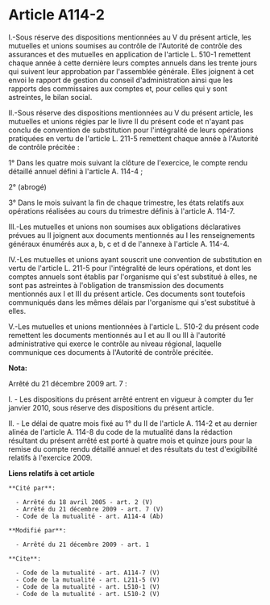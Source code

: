 # Article A114-2

I.-Sous réserve des dispositions mentionnées au V du présent article, les mutuelles et unions soumises au contrôle de
l'Autorité de contrôle des assurances et des mutuelles en application de l'article L. 510-1 remettent chaque année à cette
dernière leurs comptes annuels dans les trente jours qui suivent leur approbation par l'assemblée générale. Elles joignent à
cet envoi le rapport de gestion du conseil d'administration ainsi que les rapports des commissaires aux comptes et, pour
celles qui y sont astreintes, le bilan social. 

II.-Sous réserve des dispositions mentionnées au V du présent article, les mutuelles et unions régies par le livre II du
présent code et n'ayant pas conclu de convention de substitution pour l'intégralité de leurs opérations pratiquées en vertu
de l'article L. 211-5 remettent chaque année à l'Autorité de contrôle précitée : 

1° Dans les quatre mois suivant la clôture de l'exercice, le compte rendu détaillé annuel défini à l'article A. 114-4 ; 

2° (abrogé) 

3° Dans le mois suivant la fin de chaque trimestre, les états relatifs aux opérations réalisées au cours du trimestre définis
à l'article A. 114-7. 

III.-Les mutuelles et unions non soumises aux obligations déclaratives prévues au II joignent aux documents mentionnés au I
les renseignements généraux énumérés aux a, b, c et d de l'annexe à l'article A. 114-4. 

IV.-Les mutuelles et unions ayant souscrit une convention de substitution en vertu de l'article L. 211-5 pour l'intégralité
de leurs opérations, et dont les comptes annuels sont établis par l'organisme qui s'est substitué à elles, ne sont pas
astreintes à l'obligation de transmission des documents mentionnés aux I et III du présent article. Ces documents sont
toutefois communiqués dans les mêmes délais par l'organisme qui s'est substitué à elles.

V.-Les mutuelles et unions mentionnées à l'article L. 510-2 du présent code remettent les documents mentionnés au I et au II
ou III à l'autorité administrative qui exerce le contrôle au niveau régional, laquelle communique ces documents à l'Autorité
de contrôle précitée.

**Nota:**

Arrêté du 21 décembre 2009 art. 7 : 

I. - Les dispositions du présent arrêté entrent en vigueur à compter du 1er janvier 2010, sous réserve des dispositions du
présent article.

II. - Le délai de quatre mois fixé au 1° du II de l'article A. 114-2 et au dernier alinéa de l'article A. 114-8 du code de la
mutualité dans la rédaction résultant du présent arrêté est porté à quatre mois et quinze jours pour la remise du compte
rendu détaillé annuel et des résultats du test d'exigibilité relatifs à l'exercice 2009.

**Liens relatifs à cet article**

	**Cité par**:

	  - Arrêté du 18 avril 2005 - art. 2 (V)
	  - Arrêté du 21 décembre 2009 - art. 7 (V)
	  - Code de la mutualité - art. A114-4 (Ab)

	**Modifié par**:

	  - Arrêté du 21 décembre 2009 - art. 1

	**Cite**:

	  - Code de la mutualité - art. A114-7 (V)
	  - Code de la mutualité - art. L211-5 (V)
	  - Code de la mutualité - art. L510-1 (V)
	  - Code de la mutualité - art. L510-2 (V)
